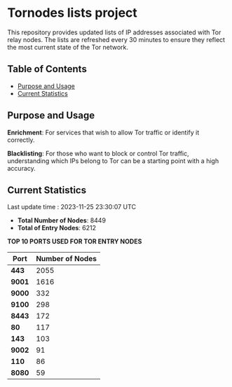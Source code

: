 # Tornodes lists project

This repository provides updated lists of IP addresses associated with Tor relay nodes. The lists are refreshed every 30 minutes to ensure they reflect the most current state of the Tor network.

## Table of Contents

- [Purpose and Usage](#purpose-and-usage)
- [Current Statistics](#current-statistics)


## Purpose and Usage

**Enrichment**: For services that wish to allow Tor traffic or identify it correctly.

**Blacklisting**: For those who want to block or control Tor traffic, understanding which IPs belong to Tor can be a starting point with a high accuracy.

## Current Statistics

Last update time : 2023-11-25 23:30:07 UTC

- **Total Number of Nodes**: 8449
- **Total of Entry Nodes**: 6212

**TOP 10 PORTS USED FOR TOR ENTRY NODES**

| **Port** | **Number of Nodes** |
|------|-----------------|
| **443**   | 2055  |
| **9001**   | 1616  |
| **9000**   | 332  |
| **9100**   | 298  |
| **8443**   | 172  |
| **80**   | 117  |
| **143**   | 103  |
| **9002**   | 91  |
| **110**   | 86  |
| **8080**   | 59  |

